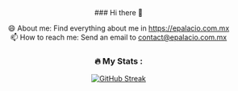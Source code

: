 <div align="center">
### Hi there 👋

<!--
**epalacio90/epalacio90** is a ✨ _special_ ✨ repository because its `README.md` (this file) appears on your GitHub profile.

Here are some ideas to get you started:

- 🔭 I’m currently working on ...
- 🌱 I’m currently learning ...
- 👯 I’m looking to collaborate on ...
- 🤔 I’m looking for help with ...
- 💬 Ask me about ...
- 📫 How to reach me: ...
- 😄 Pronouns: ...
- ⚡ Fun fact: ...
-->
😄 About me: Find everything about me in https://epalacio.com.mx \
📫 How to reach me: Send an email to contact@epalacio.com.mx

### :fire: My Stats :


[![GitHub Streak](https://streak-stats.demolab.com?user=epalacio90&theme=dark&hide_border=true&exclude_days=Sun%2CSat)](https://git.io/streak-stats)
</div>
